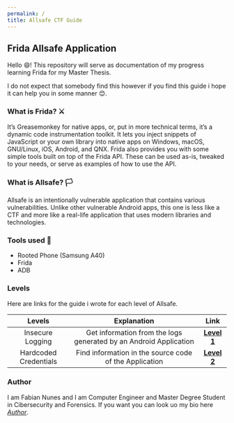 ```yaml
---
permalink: /
title: Allsafe CTF Guide
---
```


## Frida Allsafe Application

Hello 😄! This repository will serve as documentation of my progress learning Frida for my Master Thesis.

I do not expect that somebody find this however if you find this guide 
i hope it can help you in some manner 😊.

### What is Frida? ⚔️

It’s Greasemonkey for native apps, or, put in more technical terms, it’s a dynamic code instrumentation toolkit. 
It lets you inject snippets of JavaScript or your own library into native apps on Windows, macOS, GNU/Linux, iOS, Android, and QNX.
Frida also provides you with some simple tools built on top of the Frida API. These can be used as-is, tweaked to your needs, or serve as examples of how to use the API.

### What is Allsafe? 🏳
Allsafe is an intentionally vulnerable application that contains various vulnerabilities. Unlike other vulnerable Android apps, this one is less like a CTF and more like a real-life application that uses modern libraries and technologies.

### Tools used 📱

- Rooted Phone (Samsung A40)
- Frida
- ADB

### Levels

Here are links for the guide i wrote for each level of Allsafe.

|      **Levels**       |                          **Explanation**                          |          **Link**          |
|:---------------------:|:-----------------------------------------------------------------:|:--------------------------:|
|   Insecure Logging    | Get information from the logs generated by an Android Application | **[Level 1](./level1.md)** |
| Hardcoded Credentials |      Find information in the source code of the Application       | **[Level 2](./level2.md)** |

### Author

I am Fabian Nunes and I am Computer Engineer and Master Degree Student in Cibersecurity and Forensics.
If you want you can look uo my bio here *[Author]*.

<!---Links-->
[Author]: <https://github.com/fabian-nunes>


